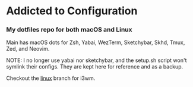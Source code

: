 # Addicted to Configuration

### My dotfiles repo for both macOS and Linux

Main has macOS dots for Zsh, Yabai, WezTerm, Sketchybar, Skhd, Tmux, Zed, and Neovim. <br />

NOTE: I no longer use yabai nor sketchybar, and the setup.sh script won't symlink their configs. They are kept here for reference and as a backup.

Checkout the [linux](https://github.com/aileks/dotfiles/tree/linux) branch for i3wm.
